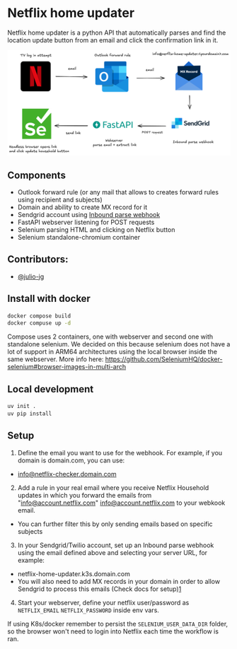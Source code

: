 # Netflix home updater
Netflix home updater is a python API that automatically parses and find the location update button from an email and click the confirmation link in it.

![alt text](_docs/diagram.drawio.png)

## Components
- Outlook forward rule (or any mail that allows to creates forward rules using recipient and subjects)
- Domain and ability to create MX record for it
- Sendgrid account using [Inbound parse webhook](https://www.twilio.com/docs/sendgrid/for-developers/parsing-email/setting-up-the-inbound-parse-webhook)
- FastAPI webserver listening for POST requests
- Selenium parsing HTML and clicking on Netflix button
- Selenium standalone-chromium container

## Contributors:
- [@julio-jg](https://github.com/juliojg)

## Install with docker

```bash
docker compose build
docker compuse up -d

```

Compose uses 2 containers, one with webserver and second one with standalone selenium.
We decided on this because selenium does not have a lot of support in ARM64 architectures using the local browser inside the same webserver.
More info here: https://github.com/SeleniumHQ/docker-selenium#browser-images-in-multi-arch

## Local development

```bash
uv init .
uv pip install
```

## Setup

1. Define the email you want to use for the webhook. For example, if you domain is domain.com, you can use:
  - info@netflix-checker.domain.com
2. Add a rule in your real email where you receive Netflix Household updates in which you forward the emails from "info@account.netflix.com" <info@account.netflix.com> to your webkook email.
 - You can further filter this by only sending emails based on specific subjects
3. In your Sendgrid/Twilio account, set up an Inbound parse webhook using the email defined above and selecting your server URL, for example:
  - netflix-home-updater.k3s.domain.com
  - You will also need to add MX records in your domain in order to allow Sendgrid to process this emails (Check docs for setup)[1](https://www.twilio.com/docs/sendgrid/for-developers/parsing-email/setting-up-the-inbound-parse-webhook)
4. Start your webserver, define your netflix user/password as `NETFLIX_EMAIL` `NETFLIX_PASSWORD` inside env vars.

If using K8s/docker remember to persist the `SELENIUM_USER_DATA_DIR` folder, so the browser won't need to login into Netflix each time the workflow is ran.
